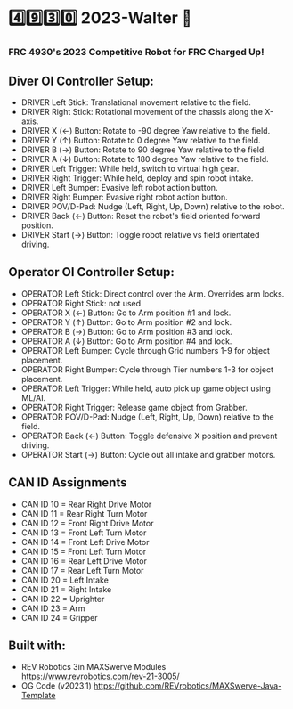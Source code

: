 # :four::nine::three::zero: 2023-Walter :robot:

### FRC 4930's 2023 Competitive Robot for FRC Charged Up!

## Diver OI Controller Setup:
* DRIVER Left Stick: Translational movement relative to the field.
* DRIVER Right Stick: Rotational movement of the chassis along the X-axis.
* DRIVER X (←) Button: Rotate to -90 degree Yaw relative to the field.
* DRIVER Y (↑) Button: Rotate to 0 degree Yaw relative to the field.
* DRIVER B (→) Button: Rotate to 90 degree Yaw relative to the field.
* DRIVER A (↓) Button: Rotate to 180 degree Yaw relative to the field.
* DRIVER Left Trigger: While held, switch to virtual high gear.
* DRIVER Right Trigger: While held, deploy and spin robot intake.
* DRIVER Left Bumper: Evasive left robot action button.
* DRIVER Right Bumper: Evasive right robot action button.
* DRIVER POV/D-Pad: Nudge (Left, Right, Up, Down) relative to the robot.
* DRIVER Back (←) Button: Reset the robot's field oriented forward position.
* DRIVER Start (→) Button: Toggle robot relative vs field orientated driving.

## Operator OI Controller Setup:
* OPERATOR Left Stick: Direct control over the Arm. Overrides arm locks.
* OPERATOR Right Stick: not used
* OPERATOR X (←) Button: Go to Arm position #1 and lock.
* OPERATOR Y (↑) Button: Go to Arm position #2 and lock.
* OPERATOR B (→) Button: Go to Arm position #3 and lock.
* OPERATOR A (↓) Button: Go to Arm position #4 and lock.
* OPERATOR Left Bumper: Cycle through Grid numbers 1-9 for object placement.
* OPERATOR Right Bumper: Cycle through Tier numbers 1-3 for object placement.
* OPERATOR Left Trigger: While held, auto pick up game object using ML/AI.
* OPERATOR Right Trigger: Release game object from Grabber.
* OPERATOR POV/D-Pad: Nudge (Left, Right, Up, Down) relative to the field.
* OPERATOR Back (←) Button: Toggle defensive X position and prevent driving.
* OPERATOR Start (→) Button: Cycle out all intake and grabber motors.

## CAN ID Assignments
* CAN ID 10 = Rear Right Drive Motor
* CAN ID 11 = Rear Right Turn Motor
* CAN ID 12 = Front Right Drive Motor
* CAN ID 13 = Front Left Turn Motor
* CAN ID 14 = Front Left Drive Motor
* CAN ID 15 = Front Left Turn Motor
* CAN ID 16 = Rear Left Drive Motor
* CAN ID 17 = Rear Left Turn Motor
* CAN ID 20 = Left Intake
* CAN ID 21 = Right Intake
* CAN ID 22 = Uprighter
* CAN ID 23 = Arm
* CAN ID 24 = Gripper

## Built with:
* REV Robotics 3in MAXSwerve Modules https://www.revrobotics.com/rev-21-3005/
* OG Code (v2023.1) https://github.com/REVrobotics/MAXSwerve-Java-Template
